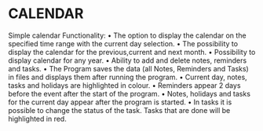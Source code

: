# CALENDAR
Simple calendar
Functionality:
• The option to display the calendar on the specified time range with the current day selection.
• The possibility to display the calendar for the previous,current and next month.
• Possibility to display calendar for any year.
• Ability to add and delete notes, reminders and tasks.
• The Program saves the data (all Notes, Reminders and Tasks) in files and displays them after running the program.
• Current day, notes, tasks and holidays are highlighted in colour.
• Reminders appear 2 days before the event after the start of the program.
• Notes, holidays and tasks for the current day appear after the program is started.
• In tasks it is possible to change the status of the task. Tasks that are done will be highlighted in red.
